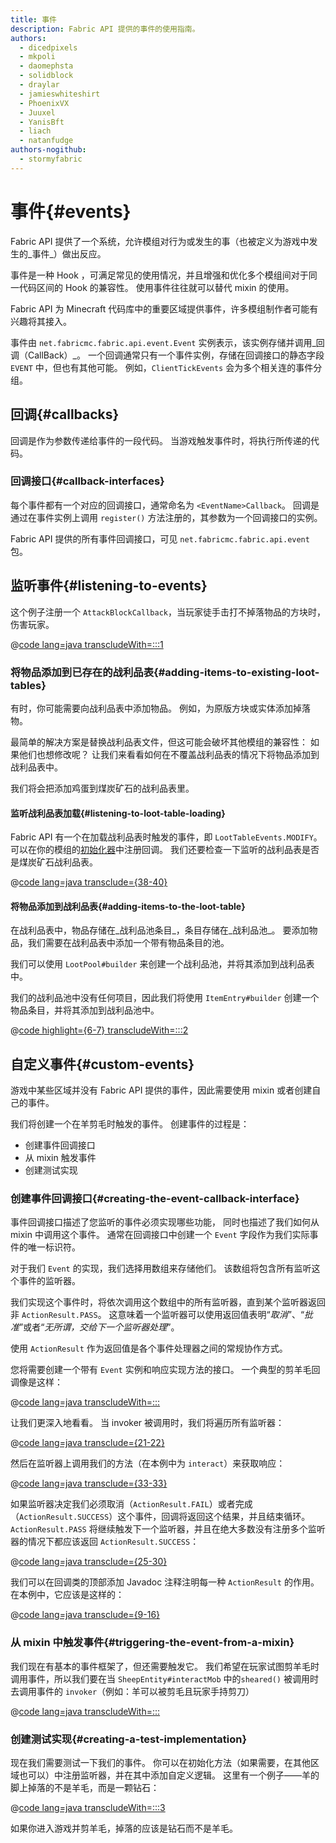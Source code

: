 ```yaml
---
title: 事件
description: Fabric API 提供的事件的使用指南。
authors:
  - dicedpixels
  - mkpoli
  - daomephsta
  - solidblock
  - draylar
  - jamieswhiteshirt
  - PhoenixVX
  - Juuxel
  - YanisBft
  - liach
  - natanfudge
authors-nogithub:
  - stormyfabric
---
```


# 事件{#events}

Fabric API 提供了一个系统，允许模组对行为或发生的事（也被定义为游戏中发生的_事件_）做出反应。

事件是一种 Hook ，可满足常见的使用情况，并且增强和优化多个模组间对于同一代码区间的 Hook 的兼容性。 使用事件往往就可以替代 mixin 的使用。

Fabric API 为 Minecraft 代码库中的重要区域提供事件，许多模组制作者可能有兴趣将其接入。

事件由 `net.fabricmc.fabric.api.event.Event` 实例表示，该实例存储并调用_回调（CallBack）_。 一个回调通常只有一个事件实例，存储在回调接口的静态字段 `EVENT` 中，但也有其他可能。 例如，`ClientTickEvents` 会为多个相关连的事件分组。

## 回调{#callbacks}

回调是作为参数传递给事件的一段代码。 当游戏触发事件时，将执行所传递的代码。

### 回调接口{#callback-interfaces}

每个事件都有一个对应的回调接口，通常命名为 `<EventName>Callback`。 回调是通过在事件实例上调用 `register()` 方法注册的，其参数为一个回调接口的实例。

Fabric API 提供的所有事件回调接口，可见 `net.fabricmc.fabric.api.event` 包。

## 监听事件{#listening-to-events}

这个例子注册一个 `AttackBlockCallback`，当玩家徒手击打不掉落物品的方块时，伤害玩家。

@[code lang=java transcludeWith=:::1](@/reference/latest/src/main/java/com/example/docs/event/FabricDocsReferenceEvents.java)

### 将物品添加到已存在的战利品表{#adding-items-to-existing-loot-tables}

有时，你可能需要向战利品表中添加物品。 例如，为原版方块或实体添加掉落物。

最简单的解决方案是替换战利品表文件，但这可能会破坏其他模组的兼容性： 如果他们也想修改呢？ 让我们来看看如何在不覆盖战利品表的情况下将物品添加到战利品表中。

我们将会把添加鸡蛋到煤炭矿石的战利品表里。

#### 监听战利品表加载{#listening-to-loot-table-loading}

Fabric API 有一个在加载战利品表时触发的事件，即 `LootTableEvents.MODIFY`。 可以在你的模组的[初始化器](./getting-started/project-structure#entrypoints)中注册回调。 我们还要检查一下监听的战利品表是否是煤炭矿石战利品表。

@[code lang=java transclude={38-40}](@/reference/latest/src/main/java/com/example/docs/event/FabricDocsReferenceEvents.java)

#### 将物品添加到战利品表{#adding-items-to-the-loot-table}

在战利品表中，物品存储在_战利品池条目_，条目存储在_战利品池_。 要添加物品，我们需要在战利品表中添加一个带有物品条目的池。

我们可以使用 `LootPool#builder` 来创建一个战利品池，并将其添加到战利品表中。

我们的战利品池中没有任何项目，因此我们将使用 `ItemEntry#builder` 创建一个物品条目，并将其添加到战利品池中。

@[code highlight={6-7} transcludeWith=:::2](@/reference/latest/src/main/java/com/example/docs/event/FabricDocsReferenceEvents.java)

## 自定义事件{#custom-events}

游戏中某些区域并没有 Fabric API 提供的事件，因此需要使用 mixin 或者创建自己的事件。

我们将创建一个在羊剪毛时触发的事件。 创建事件的过程是：

- 创建事件回调接口
- 从 mixin 触发事件
- 创建测试实现

### 创建事件回调接口{#creating-the-event-callback-interface}

事件回调接口描述了您监听的事件必须实现哪些功能， 同时也描述了我们如何从 mixin 中调用这个事件。 通常在回调接口中创建一个 `Event` 字段作为我们实际事件的唯一标识符。

对于我们 `Event` 的实现，我们选择用数组来存储他们。 该数组将包含所有监听这个事件的监听器。

我们实现这个事件时，将依次调用这个数组中的所有监听器，直到某个监听器返回非 `ActionResult.PASS`。 这意味着一个监听器可以使用返回值表明“_取消_”、“_批准_”或者“_无所谓，交给下一个监听器处理_”。

使用 `ActionResult` 作为返回值是各个事件处理器之间的常规协作方式。

您将需要创建一个带有 `Event` 实例和响应实现方法的接口。 一个典型的剪羊毛回调像是这样：

@[code lang=java transcludeWith=:::](@/reference/latest/src/main/java/com/example/docs/event/SheepShearCallback.java)

让我们更深入地看看。 当 invoker 被调用时，我们将遍历所有监听器：

@[code lang=java transclude={21-22}](@/reference/latest/src/main/java/com/example/docs/event/SheepShearCallback.java)

然后在监听器上调用我们的方法（在本例中为 `interact`）来获取响应：

@[code lang=java transclude={33-33}](@/reference/latest/src/main/java/com/example/docs/event/SheepShearCallback.java)

如果监听器决定我们必须取消（`ActionResult.FAIL`）或者完成（`ActionResult.SUCCESS`）这个事件，回调将返回这个结果，并且结束循环。 `ActionResult.PASS` 将继续触发下一个监听器，并且在绝大多数没有注册多个监听器的情况下都应该返回 `ActionResult.SUCCESS`：

@[code lang=java transclude={25-30}](@/reference/latest/src/main/java/com/example/docs/event/SheepShearCallback.java)

我们可以在回调类的顶部添加 Javadoc 注释注明每一种 `ActionResult` 的作用。 在本例中，它应该是这样的：

@[code lang=java transclude={9-16}](@/reference/latest/src/main/java/com/example/docs/event/SheepShearCallback.java)

### 从 mixin 中触发事件{#triggering-the-event-from-a-mixin}

我们现在有基本的事件框架了，但还需要触发它。 我们希望在玩家试图剪羊毛时调用事件，所以我们要在当 `SheepEntity#interactMob` 中的`sheared()` 被调用时去调用事件的 `invoker`（例如：羊可以被剪毛且玩家手持剪刀）

@[code lang=java transcludeWith=:::](@/reference/latest/src/main/java/com/example/docs/mixin/event/SheepEntityMixin.java)

### 创建测试实现{#creating-a-test-implementation}

现在我们需要测试一下我们的事件。 你可以在初始化方法（如果需要，在其他区域也可以）中注册监听器，并在其中添加自定义逻辑。 这里有一个例子——羊的脚上掉落的不是羊毛，而是一颗钻石：

@[code lang=java transcludeWith=:::3](@/reference/latest/src/main/java/com/example/docs/event/FabricDocsReferenceEvents.java)

如果你进入游戏并剪羊毛，掉落的应该是钻石而不是羊毛。
